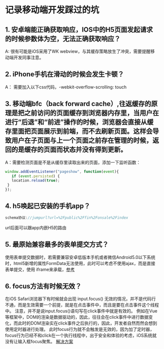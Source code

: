 # 记录移动端开发踩过的坑
## 1. 安卓端能正确获取响应，IOS中的H5页面发起请求的时候参数体为空，无法正确获取响应？
A: 很有可能是iOS采用了WK webview，与其缓存策略放生了冲突，需要提醒移动端开发同事注意。

## 2. iPhone手机在滑动的时候会发生卡顿？
A： 需要加入以下css代码，-webkit-overflow-scrolling: touch

## 3. 移动端bfc（back forward cache）,往返缓存的原理是把之前访问的页面缓存到浏览器内存里，当用户在进行“后退”和“前进”操作的时候，浏览器会直接从缓存里面把页面展示到前端，而不去刷新页面。这样会导致用户在子页面与上一个页面之前存在管理的时候，返回的是缓存的页面而状态并没有得到更新。
A：需要检测页面是不是从缓存里读取出来的页面，添加一下监听函数：
```javascript
window.addEventListener("pageshow", function(event){
   if (event.persisted) {
   location.reload(true);
 }
});
```

## 4. h5唤起已安装的手机app？
```javascript
schema协议://jumpurl?url=%2Fpublic%2Ffin%2Fonsale%2Findex
```
url后面可以跟app内嵌H5的路由

## 5. 最原始兼容最多的表单提交方式？
使用表单提交数据时，若需要兼容安卓低版本手机或者微信Android5.0以下系统时，html5新增的属性FormData无法使用，此时可以考虑不使用ajax，而是直接表单提交，使用
iframe来承载，[参考](https://juejin.cn/post/6908604005878857741)

## 6. focus方法有时候无效？
在iOS Safari浏览器下有时候就会出现 input.focus() 无效的情况，并不是代码行不通，而是生效需要一个前提，就是在点击事件中，而且是要在点击事件这个线程中。
注意，并不是说input.focus()语句写在click事件中就是有效的。
例如在Vue等框架中，DOM的渲染是数据驱动的，因此，往往会在click事件中进行数据变化，而此时的DOM渲染实在click事件之后执行的，因此，开发者自然而然会想到使用定时器进行处理。
此时focus行为就不会触发是无效的，因为加了定时器，focus行为已经不和click在一个执行线程中，出于安全和体验的考虑，iOS系统就没有让输入框focus聚焦。
[解决方案](https://www.zhangxinxu.com/wordpress/2020/10/ios-safari-input-button-focus/)
